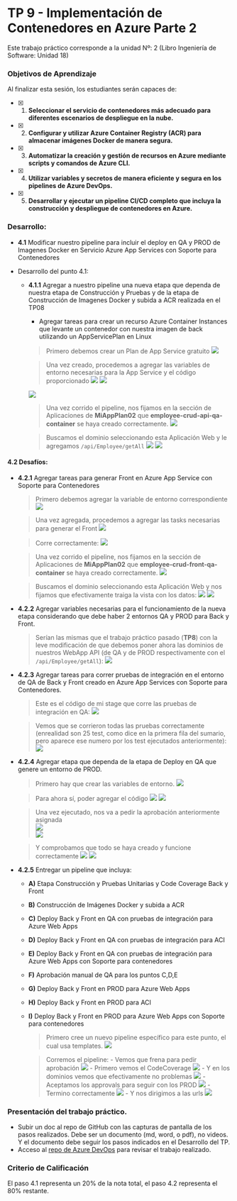 # TP 9 - Implementación de Contenedores en Azure Parte 2
Este trabajo práctico corresponde a la unidad Nº: 2 (Libro Ingeniería de Software: Unidad 18)

### Objetivos de Aprendizaje
Al finalizar esta sesión, los estudiantes serán capaces de:

- [x] 1. **Seleccionar el servicio de contenedores más adecuado para diferentes escenarios de despliegue en la nube.**
- [x] 2. **Configurar y utilizar Azure Container Registry (ACR) para almacenar imágenes Docker de manera segura.**
- [x] 3. **Automatizar la creación y gestión de recursos en Azure mediante scripts y comandos de Azure CLI.**
- [x] 4. **Utilizar variables y secretos de manera eficiente y segura en los pipelines de Azure DevOps.**
- [x] 5. **Desarrollar y ejecutar un pipeline CI/CD completo que incluya la construcción y despliegue de contenedores en Azure.**

### Desarrollo:

- **4.1** Modificar nuestro pipeline para incluir el deploy en QA y PROD de Imagenes Docker en Servicio Azure App Services con Soporte para Contenedores
- Desarrollo del punto 4.1: 
	
  	- **4.1.1** Agregar a nuestro pipeline una nueva etapa que dependa de nuestra etapa de Construcción y Pruebas y de la etapa de Construcción de Imagenes Docker y subida a ACR realizada en el TP08
  	    
  	  - Agregar tareas para crear un recurso Azure Container Instances que levante un contenedor con nuestra imagen de back utilizando un AppServicePlan en Linux
  	  
	  > Primero debemos crear un Plan de App Service gratuito
	  	![](Capturas/4.1.1a.png)

	  > Una vez creado, procedemos a agregar las variables de entorno necesarias para la App Service y el código proporcionado
	  	![](Capturas/4.1.1b.png)
		![](Capturas/4.1.1c.png)

		![](Capturas/4.1.1d.png)

	  > Una vez corrido el pipeline, nos fijamos en la sección de Aplicaciones de **MiAppPlan02** que **employee-crud-api-qa-container** se haya creado correctamente.
	  	![](Capturas/4.1.1e.png)

	  > Buscamos el dominio seleccionando esta Aplicación Web y le agregamos `/api/Employee/getAll`
	  	![](Capturas/4.1.1f.png)
		![](Capturas/4.1.1g.png)	
  	     
#### 4.2 Desafíos:
- **4.2.1** Agregar tareas para generar Front en Azure App Service con Soporte para Contenedores
	
	> Primero debemos agregar la variable de entorno correspondiente
		![](Capturas/4.2.1a.png)

	> Una vez agregada, procedemos a agregar las tasks necesarias para generar el Front
		![](Capturas/4.2.1b.png)
	
	> Corre correctamente:
		![](Capturas/4.2.1c.png)

	> Una vez corrido el pipeline, nos fijamos en la sección de Aplicaciones de **MiAppPlan02** que **employee-crud-front-qa-container** se haya creado correctamente.
		![](Capturas/4.2.1d.png)

	> Buscamos el dominio seleccionando esta Aplicación Web y nos fijamos que efectivamente traiga la vista con los datos:
		![](Capturas/4.2.1e.png)
		![](Capturas/4.2.1f.png)

- **4.2.2** Agregar variables necesarias para el funcionamiento de la nueva etapa considerando que debe haber 2 entornos QA y PROD para Back y Front.

	> Serían las mismas que el trabajo práctico pasado (**TP8**) con la leve modificación de que debemos poner ahora las dominios de nuestros WebApp API (de QA y de PROD respectivamente con el `/api/Employee/getAll`):
		![](Capturas/4.2.2.png)
	
- **4.2.3** Agregar tareas para correr pruebas de integración en el entorno de QA de Back y Front creado en Azure App Services con Soporte para Contenedores. 

	> Este es el código de mi stage que corre las pruebas de integración en QA:
		![](Capturas/4.2.3a.png)

	> Vemos que se corrieron todas las pruebas correctamente (enrealidad son 25 test, como dice en la primera fila del sumario, pero aparece ese numero por los test ejecutados anteriormente):
		![](Capturas/4.2.3b.png)

- **4.2.4** Agregar etapa que dependa de la etapa de Deploy en QA que genere un entorno de PROD.

	> Primero hay que crear las variables de entorno.
		![](Capturas/4.2.4a.png)
	
	> Para ahora sí, poder agregar el código
		![](Capturas/4.2.4b.png)
		![](Capturas/4.2.4c.png)

	> Una vez ejecutado, nos va a pedir la aprobación anteriormente asignada	
		![](Capturas/4.2.4d.png)	
		![](Capturas/4.2.4e.png)
	
	> Y comprobamos que todo se haya creado y funcione correctamente
		![](Capturas/4.2.4f.png)
		![](Capturas/4.2.4g.png)

- **4.2.5** Entregar un pipeline que incluya:
  - **A)** Etapa Construcción y Pruebas Unitarias y Code Coverage Back y Front
  - **B)** Construcción de Imágenes Docker y subida a ACR
  - **C)** Deploy Back y Front en QA con pruebas de integración para Azure Web Apps
  - **D)** Deploy Back y Front en QA con pruebas de integración para ACI
  - **E)** Deploy Back y Front en QA con pruebas de integración para Azure Web Apps con Soporte para contenedores
  - **F)** Aprobación manual de QA para los puntos C,D,E
  - **G)** Deploy Back y Front en PROD para Azure Web Apps
  - **H)** Deploy Back y Front en PROD para ACI
  - **I)** Deploy Back y Front en PROD para Azure Web Apps con Soporte para contenedores

	> Primero cree un nuevo pipeline específico para este punto, el cual usa templates.
		![](Capturas/4.2.5a.png)

	> Corremos el pipeline:
		- Vemos que frena para pedir aprobación
			![](Capturas/4.2.5c.png)
		- Primero vemos el CodeCoverage
			![](Capturas/4.2.5b.png)
		- Y en los dominios vemos que efectivamente no problemas
			![](Capturas/4.2.5d.png)
		- Aceptamos los approvals para seguir con los PROD
			![](Capturas/4.2.5e.png)
		- Termino correctamente
			![](Capturas/4.2.5f.png)
		- Y nos dirigimos a las urls
			![](Capturas/4.2.5g.png)	

### Presentación del trabajo práctico.
- Subir un doc al repo de GitHub con las capturas de pantalla de los pasos realizados. Debe ser un documento (md, word, o pdf), no videos. Y el documento debe seguir los pasos indicados en el Desarrollo del TP.
- Acceso al [repo de Azure DevOps](https://dev.azure.com/pedrodiazromagnoli/Angular_WebAPINetCore8_CRUD_Sample) para revisar el trabajo realizado.

### Criterio de Calificación
El paso 4.1 representa un 20% de la nota total, el paso 4.2 representa el 80% restante.